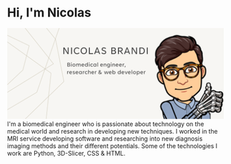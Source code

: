# Hi, I'm Nicolas

<img src="Profilepng.PNG">
I'm a biomedical engineer who is passionate about technology on the medical world and research in developing new techniques. I worked in the MRI service developing software and researching into new diagnosis imaging methods and their different potentials. Some of the technologies I work are Python, 3D-Slicer, CSS & HTML.


<!--
**NicolasBrandi/NicolasBrandi** is a ✨ _special_ ✨ repository because its `README.md` (this file) appears on your GitHub profile.

Here are some ideas to get you started:

- 🔭 I’m currently working on ...
- 🌱 I’m currently learning ...
- 👯 I’m looking to collaborate on ...
- 🤔 I’m looking for help with ...
- 💬 Ask me about ...
- 📫 How to reach me: ...
- 😄 Pronouns: ...
- ⚡ Fun fact: ...
-->
